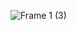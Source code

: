 ![Frame 1 (3)](https://github.com/pernydev/pernydev/assets/83672513/d62e9b68-7814-456d-9658-aa7c81f29c4b)
